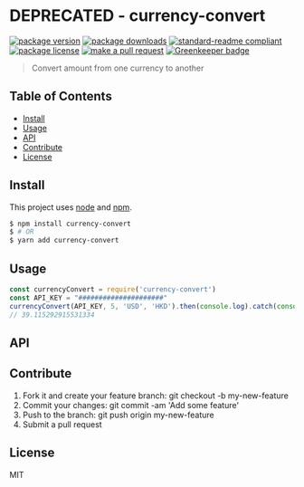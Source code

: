 
# DEPRECATED - currency-convert
[![package version](https://img.shields.io/npm/v/currency-convert.svg?style=flat-square)](https://npmjs.org/package/currency-convert)
[![package downloads](https://img.shields.io/npm/dm/currency-convert.svg?style=flat-square)](https://npmjs.org/package/currency-convert)
[![standard-readme compliant](https://img.shields.io/badge/readme%20style-standard-brightgreen.svg?style=flat-square)](https://github.com/RichardLitt/standard-readme)
[![package license](https://img.shields.io/npm/l/currency-convert.svg?style=flat-square)](https://npmjs.org/package/currency-convert)
[![make a pull request](https://img.shields.io/badge/PRs-welcome-brightgreen.svg?style=flat-square)](http://makeapullrequest.com) [![Greenkeeper badge](https://badges.greenkeeper.io/tiaanduplessis/currency-convert.svg)](https://greenkeeper.io/)

> Convert amount from one currency to another

## Table of Contents

- [Install](#install)
- [Usage](#usage)
- [API](#api)
- [Contribute](#contribute)
- [License](#License)

## Install

This project uses [node](https://nodejs.org) and [npm](https://www.npmjs.com). 

```sh
$ npm install currency-convert
$ # OR
$ yarn add currency-convert
```

## Usage

```js
const currencyConvert = require('currency-convert')
const API_KEY = "#####################"
currencyConvert(API_KEY, 5, 'USD', 'HKD').then(console.log).catch(console.log)
// 39.115292915531334
```

## API


## Contribute

1. Fork it and create your feature branch: git checkout -b my-new-feature
2. Commit your changes: git commit -am 'Add some feature'
3. Push to the branch: git push origin my-new-feature 
4. Submit a pull request

## License

MIT
    